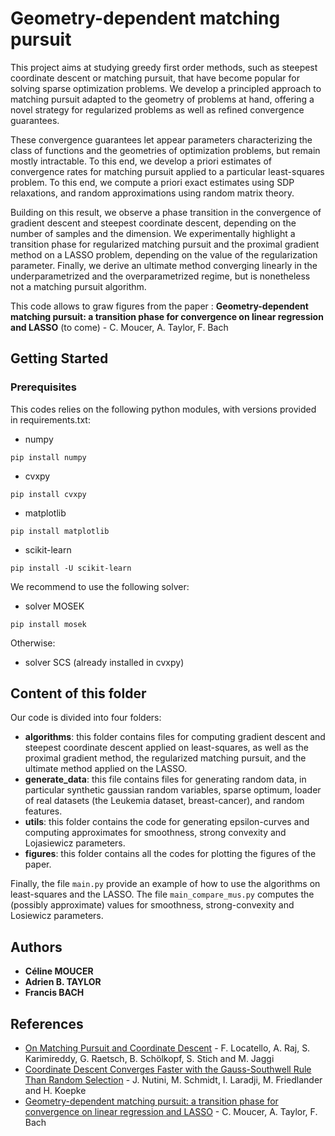 # Geometry-dependent matching pursuit

This project aims at studying greedy first order methods, such as steepest coordinate descent or matching pursuit,
that have become popular for solving sparse optimization problems.  We develop a principled approach to matching pursuit 
adapted to the geometry of problems at hand, offering a novel strategy for regularized problems as well as refined 
convergence guarantees. 

These convergence guarantees let appear parameters characterizing the class of functions and the geometries of
optimization problems, but remain mostly intractable. To this end, we develop a priori estimates of convergence rates
for matching pursuit applied to a particular least-squares problem. To this end, we compute a priori exact estimates
using SDP relaxations, and random approximations using random matrix theory. 

Building on this result, we observe a  phase transition in the convergence of gradient descent and steepest coordinate 
descent, depending on the number of samples and the dimension. We experimentally highlight a transition phase for 
regularized matching pursuit and the proximal gradient method on a LASSO problem, depending on the value of the 
regularization parameter. Finally, we derive an ultimate method converging linearly in the underparametrized and the 
overparametrized regime, but is nonetheless not a matching pursuit algorithm.

This code allows to graw figures from the paper : **Geometry-dependent matching pursuit: a transition phase for
convergence on linear regression and LASSO** (to come) - C. Moucer, A. Taylor, F. Bach


## Getting Started


### Prerequisites
This codes relies on the following python modules, with versions provided in requirements.txt:

- numpy
```
pip install numpy
```
- cvxpy
```
pip install cvxpy
```
- matplotlib
```
pip install matplotlib
```
- scikit-learn
```
pip install -U scikit-learn
```

We recommend to use the following solver:
- solver MOSEK 
```
pip install mosek
```
Otherwise:
- solver SCS (already installed in cvxpy)

## Content of this folder
Our code is divided into four folders:
- **algorithms**: this folder contains files for computing gradient descent and steepest coordinate descent applied on
least-squares, as well as the proximal gradient method, the regularized matching pursuit, and the ultimate method
applied on the LASSO.
- **generate_data**: this file contains files for generating random data, in particular synthetic gaussian random
variables, sparse optimum, loader of real datasets (the Leukemia dataset, breast-cancer), and random features.
- **utils**: this folder contains the code for generating epsilon-curves and computing approximates for smoothness,
strong convexity and Lojasiewicz parameters.
- **figures**: this folder contains all the codes for plotting the figures of the paper.

Finally, the file ``` main.py ``` provide an example of how to use the algorithms on least-squares and the LASSO. The file
``` main_compare_mus.py ``` computes the (possibly approximate) values for smoothness, strong-convexity and Losiewicz parameters.



## Authors
* **Céline MOUCER** 
* **Adrien B. TAYLOR**
* **Francis BACH** 

## References

* [On Matching Pursuit and Coordinate Descent](https://proceedings.mlr.press/v80/locatello18a/locatello18a.pdf) - F. Locatello, A. Raj, S. Karimireddy, G. Raetsch, B. Schölkopf, S. Stich and M. Jaggi
* [Coordinate Descent Converges Faster with the Gauss-Southwell Rule Than Random Selection](https://proceedings.mlr.press/v37/nutini15.pdf) - J. Nutini, M. Schmidt, I. Laradji, M. Friedlander and H. Koepke
* [Geometry-dependent matching pursuit: a transition phase for
convergence on linear regression and LASSO]() - C. Moucer, A. Taylor, F. Bach